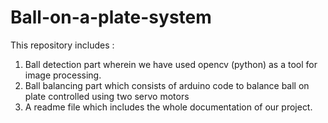 # Ball-on-a-plate-system
This repository includes   : 
1. Ball detection part wherein we have used opencv (python) as a tool for image processing.     
2. Ball balancing part which consists of arduino code to balance ball on plate controlled using two servo motors 
3. A readme file which includes the whole documentation of our project.
